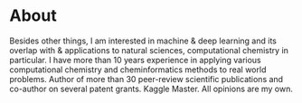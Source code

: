 # About

Besides other things, I am interested in machine & deep learning and its overlap with & applications to natural sciences, computational chemistry in particular.
I have more than 10 years experience in applying various computational chemistry and cheminformatics methods to real world problems. Author of more than 30 peer-review scientific publications and co-author on several patent grants. Kaggle Master.
All opinions are my own.
